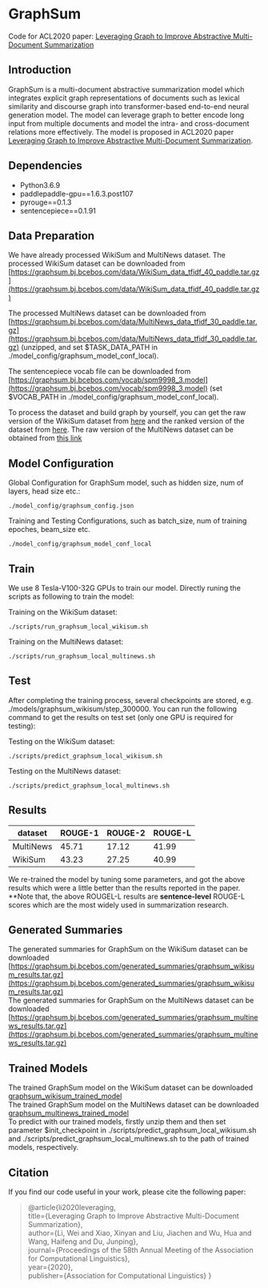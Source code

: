 GraphSum
===
Code for ACL2020 paper: [Leveraging Graph to Improve Abstractive Multi-Document Summarization](https://arxiv.org/pdf/2005.10043.pdf)

Introduction
---
GraphSum is a multi-document abstractive summarization model which integrates explicit graph representations of documents such as lexical similarity and discourse graph into transformer-based end-to-end neural generation model. 
The model can leverage graph to better encode long input from multiple documents and model the intra- and cross-document relations more effectively.
The model is proposed in ACL2020 paper [Leveraging Graph to Improve Abstractive Multi-Document Summarization](https://arxiv.org/pdf/2005.10043.pdf). 


Dependencies
---
* Python3.6.9  
* paddlepaddle-gpu==1.6.3.post107  
* pyrouge==0.1.3  
* sentencepiece==0.1.91 

Data Preparation
---
We have already processed WikiSum and MultiNews dataset. 
The processed WikiSum dataset can be downloaded from [https://graphsum.bj.bcebos.com/data/WikiSum_data_tfidf_40_paddle.tar.gz](https://graphsum.bj.bcebos.com/data/WikiSum_data_tfidf_40_paddle.tar.gz)

The processed MultiNews dataset can be downloaded from [https://graphsum.bj.bcebos.com/data/MultiNews_data_tfidf_30_paddle.tar.gz](https://graphsum.bj.bcebos.com/data/MultiNews_data_tfidf_30_paddle.tar.gz) (unzipped, and set $TASK_DATA_PATH in ./model_config/graphsum_model_conf_local).  

The sentencepiece vocab file can be downloaded from [https://graphsum.bj.bcebos.com/vocab/spm9998_3.model](https://graphsum.bj.bcebos.com/vocab/spm9998_3.model) (set $VOCAB_PATH in ./model_config/graphsum_model_conf_local).

To process the dataset and build graph by yourself, you can get the raw version of the WikiSum dataset from [here](https://github.com/tensorflow/tensor2tensor/tree/5acf4a44cc2cbe91cd788734075376af0f8dd3f4/tensor2tensor/data_generators/wikisum)
and the ranked version of the dataset from [here](https://github.com/nlpyang/hiersumm). The raw version of the MultiNews dataset can be obtained from [this link](https://github.com/Alex-Fabbri/Multi-News)

Model Configuration
---
Global Configuration for GraphSum model, such as hidden size, num of layers, head size etc.: 
```
./model_config/graphsum_config.json
```

Training and Testing Configurations, such as batch_size, num of training epoches, beam_size etc.
```
./model_config/graphsum_model_conf_local
```


Train
---
We use 8 Tesla-V100-32G GPUs to train our model. Directly runing the scripts as following to train the model:

Training on the WikiSum dataset:
```
./scripts/run_graphsum_local_wikisum.sh
```

Training on the MultiNews dataset:
```
./scripts/run_graphsum_local_multinews.sh
```


Test
---
After completing the training process, several checkpoints are stored, e.g. ./models/graphsum_wikisum/step_300000. 
You can run the following command to get the results on test set (only one GPU is required for testing):

Testing on the WikiSum dataset:
```
./scripts/predict_graphsum_local_wikisum.sh
```

Testing on the MultiNews dataset:
```
./scripts/predict_graphsum_local_multinews.sh
```

Results
---

|   dataset   | ROUGE-1 | ROUGE-2 | ROUGE-L |
| ----------- | ------- | ------- | ------- |
|   MultiNews |  45.71  |  17.12  |  41.99  |
|   WikiSum   |  43.23  |  27.25  |  40.99  |

We re-trained the model by tuning some parameters, and got the above results which were a little better than the results reported in the paper.  
\*\*Note that, the above ROUGEL-L results are **sentence-level** ROUGE-L scores which are the most widely used in summarization research.


Generated Summaries
---
The generated summaries for GraphSum on the WikiSum dataset can be downloaded [https://graphsum.bj.bcebos.com/generated_summaries/graphsum_wikisum_results.tar.gz](https://graphsum.bj.bcebos.com/generated_summaries/graphsum_wikisum_results.tar.gz)  
The generated summaries for GraphSum on the MultiNews dataset can be downloaded [https://graphsum.bj.bcebos.com/generated_summaries/graphsum_multinews_results.tar.gz](https://graphsum.bj.bcebos.com/generated_summaries/graphsum_multinews_results.tar.gz)


Trained Models
---
The trained GraphSum model on the WikiSum dataset can be downloaded [graphsum_wikisum_trained_model](https://graphsum.bj.bcebos.com/trained_models/graphsum_wikisum/step_308000.tar.gz)  
The trained GraphSum model on the MultiNews dataset can be downloaded [graphsum_multinews_trained_model](https://graphsum.bj.bcebos.com/trained_models/graphsum_multinews/step_42976.tar.gz)  
To predict with our trained models, firstly unzip them and then set parameter $init_checkpoint in ./scripts/predict_graphsum_local_wikisum.sh and ./scripts/predict_graphsum_local_multinews.sh to the path of trained models, respectively.

Citation
---
If you find our code useful in your work, please cite the following paper:
>@article{li2020leveraging,  
  >title={Leveraging Graph to Improve Abstractive Multi-Document Summarization},  
  >author={Li, Wei and Xiao, Xinyan and Liu, Jiachen and Wu, Hua and Wang, Haifeng and Du, Junping},  
  >journal={Proceedings of the 58th Annual Meeting of the Association for Computational Linguistics},  
  >year={2020},  
  >publisher={Association for Computational Linguistics}
>}  

